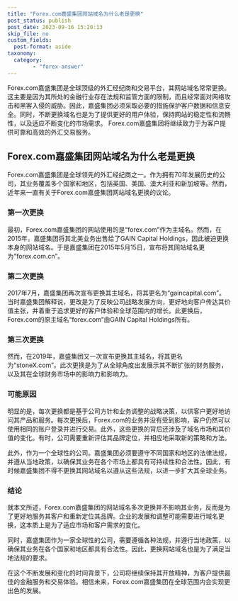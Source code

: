 ```yaml
---
title: "Forex.com嘉盛集团网站域名为什么老是更换"
post_status: publish
post_date: 2023-09-16 15:20:13
skip_file: no
custom_fields: 
  post-format: aside
taxonomy:
  category:
        - "forex-answer"
---
```


Forex.com嘉盛集团是全球顶级的外汇经纪商和交易平台，其网站域名常常更换。这主要是因为其所处的金融行业存在法规和监管方面的限制，而且经常面对网络攻击和黑客入侵的威胁。因此，嘉盛集团必须采取必要的措施保护客户数据和信息安全。同时，不断更换域名也是为了提供更好的用户体验，保持网站的稳定性和流畅性，以及适应不断变化的市场需求。 Forex.com嘉盛集团将继续致力于为客户提供可靠和高效的外汇交易服务。

## Forex.com嘉盛集团网站域名为什么老是更换

Forex.com嘉盛集团是全球领先的外汇经纪商之一。作为拥有70年发展历史的公司，其业务覆盖多个国家和地区，包括英国、美国、澳大利亚和新加坡等。然而，近年来一直有关于Forex.com嘉盛集团网站域名更换的议论。

### 第一次更换

最初，Forex.com嘉盛集团的网站使用的是“forex.com”作为主域名。然而，在2015年，嘉盛集团将其北美业务出售给了GAIN Capital Holdings，因此被迫更换本身的网站域名。于是嘉盛集团在2015年5月15日，宣布将其网站域名更为"forex.com.cn”。

### 第二次更换

2017年7月，嘉盛集团再次宣布更换其主域名，将其更名为“gaincapital.com”。当时嘉盛集团解释说，更改是为了反映公司战略发展方向，更好地向客户传达其价值主张，并着重于追求更好的客户体验和全球范围内的增长。此更换后，Forex.com的原主域名“forex.com”由GAIN Capital Holdings所有。

### 第三次更换

然而，在2019年，嘉盛集团又一次宣布更换其主域名，将其更名为“stoneX.com”。此次更换是为了从全球角度出发展示其不断扩张的财务服务，以及其在全球财务市场中的影响力和影响力。

### 可能原因

明显的是，每次更换都是基于公司方针和业务调整的战略决策，以供客户更好地访问其产品和服务。每次更换后，Forex.com的业务并没有受到影响，客户仍然可以使用相同的账户登录并进行交易。此外，这些更换的背后还涉及了域名市场和其价值的变化。有时，公司需要重新评估其品牌定位，并相应地采取新的策略和方法。

此外，作为一个全球性的公司。嘉盛集团必须要遵守不同国家和地区的法律法规，并遵从当地政策，以确保其业务在各个市场上都具有可持续性和合法性。因此，有时候嘉盛集团不得不更换其网站域名以遵从这些法规，以进一步扩大其全球业务。

### 结论

就本文所述，Forex.com嘉盛集团的网站域名多次更换并不影响其业务，反而是为了更好地服务其客户和重新定位其品牌。企业的发展和调整可能需要进行域名更换，这本质上是为了适应市场和客户需求的变化。

同时，嘉盛集团作为一家全球性的公司，需要遵循各种法规，并遵行当地政策，以确保其业务在各个国家和地区都具有合法性。因此，更换网站域名也是为了满足当地法规的要求。

在这个不断发展和变化的时间背景下，公司将继续保持其开放精神，为客户提供最佳的金融服务和交易体验。相信未来，Forex.com嘉盛集团在全球范围内会实现更出色的发展。